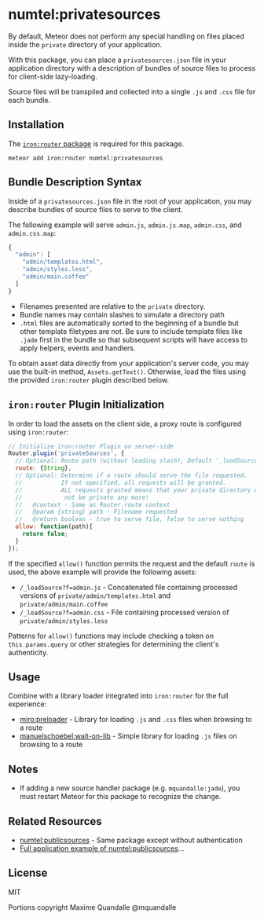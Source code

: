 # numtel:privatesources

By default, Meteor does not perform any special handling on files placed inside the `private` directory of your application.

With this package, you can place a `privatesources.json` file in your application directory with a description of bundles of source files to process for client-side lazy-loading.

Source files will be transpiled and collected into a single `.js` and `.css` file for each bundle.

## Installation

The [`iron:router` package](https://github.com/EventedMind/iron-router) is required for this package.

```
meteor add iron:router numtel:privatesources
```

## Bundle Description Syntax

Inside of a `privatesources.json` file in the root of your application, you may describe bundles of source files to serve to the client.

The following example will serve `admin.js`, `admin.js.map`, `admin.css`, and `admin.css.map`:

```javascript
{
  "admin": [ 
    "admin/templates.html",
    "admin/styles.less",
    "admin/main.coffee"
  ]
}
```

* Filenames presented are relative to the `private` directory.
* Bundle names may contain slashes to simulate a directory path
* `.html` files are automatically sorted to the beginning of a bundle but other template filetypes are not. Be sure to include template files like `.jade` first in the bundle so that subsequent scripts will have access to apply helpers, events and handlers.

To obtain asset data directly from your application's server code, you may use the built-in method, `Assets.getText()`. Otherwise, load the files using the provided `iron:router` plugin described below.

## `iron:router` Plugin Initialization

In order to load the assets on the client side, a proxy route is configured using `iron:router`:

```javascript
// Initialize iron:router Plugin on server-side
Router.plugin('privateSources', {
  // Optional: Route path (without leading slash), Default '_loadSource'
  route: {String}, 
  // Optional: Determine if a route should serve the file requested.
  //           If not specified, all requests will be granted.
  //           ALL requests granted means that your private directory would
  //            not be private any more!
  //   @context - Same as Router.route context
  //   @param {string} path - Filename requested
  //   @return boolean - true to serve file, false to serve nothing
  allow: function(path){ 
    return false;
  }
});
```
If the specified `allow()` function permits the request and the default `route` is used, the above example will provide the following assets:

* `/_loadSource?f=admin.js` - Concatenated file containing processed versions of `private/admin/templates.html` and `private/admin/main.coffee`
* `/_loadSource?f=admin.css` - File containing processed version of `private/admin/styles.less`

Patterns for `allow()` functions may include checking a token on `this.params.query` or other strategies for determining the client's authenticity.

## Usage

Combine with a library loader integrated into `iron:router` for the full experience:

* [miro:preloader](https://github.com/MiroHibler/meteor-preloader) - Library for loading `.js` and `.css` files when browsing to a route
* [manuelschoebel:wait-on-lib](https://github.com/DerMambo/wait-on-lib) - Simple library for loading `.js` files on browsing to a route

## Notes

* If adding a new source handler package (e.g. `mquandalle:jade`), you must restart Meteor for this package to recognize the change.

## Related Resources

* [numtel:publicsources](https://github.com/numtel/meteor-publicsources) - Same package except without authentication
* [Full application example of numtel:publicsources](https://github.com/numtel/meteor-component-example)...


## License

MIT

Portions copyright Maxime Quandalle @mquandalle
